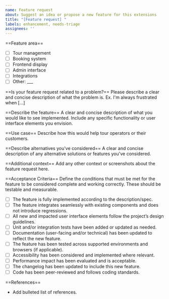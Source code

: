 ```yaml
---
name: Feature request
about: Suggest an idea or propose a new feature for this extensions
title: "[Feature request] "
labels: enhancement, needs-triage
assignees: ''
---
```


==Feature area==
- [ ] Tour management
- [ ] Booking system
- [ ] Frontend display
- [ ] Admin interface
- [ ] Integrations
- [ ] Other: ___

==Is your feature request related to a problem?==
Please describe a clear and concise description of what the problem is. Ex. I'm always frustrated when [...]

==Describe the feature==
A clear and concise description of what you would like to see implemented. Include any specific functionality or user interface elements you envision.

==Use case==
Describe how this would help tour operators or their customers.

==Describe alternatives you've considered==
A clear and concise description of any alternative solutions or features you've considered. 

==Additional context==
Add any other context or screenshots about the feature request here.

==Acceptance Criteria==
Define the conditions that must be met for the feature to be considered complete and working correctly. These should be testable and measurable.

- [ ] The feature is fully implemented according to the description/spec.
- [ ] The feature integrates seamlessly with existing components and does not introduce regressions.
- [ ] All new and impacted user interface elements follow the project’s design guidelines.
- [ ] Unit and/or integration tests have been added or updated as needed.
- [ ] Documentation (user-facing and/or technical) has been updated to reflect the new feature.
- [ ] The feature has been tested across supported environments and browsers (if applicable).
- [ ] Accessibility has been considered and implemented where relevant.
- [ ] Performance impact has been evaluated and is acceptable.
- [ ] The changelog has been updated to include this new feature.
- [ ] Code has been peer-reviewed and follows coding standards.

==References==
- Add bulleted list of references. 
